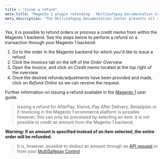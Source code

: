 ```yaml
---
title : "Issue a refund"
meta_title: "Magento 1 plugin refunding - MultiSafepay Documentation Center"
meta_description: "The MultiSafepay Documentation Center presents all relevant information about our Plugins and API. You can also find support pages for Payment Methods, Tools and General Questions as well as the contact details of our Support and Integration Teams."
---
```

Yes, it is possible to refund orders or process a credit memo from within the Magento 1 backend. See the steps below to perform a refund on a transaction through your Magento 1 backend:

1. Go to the order in the Magento backend for which you'd like to issue a refund
2. Click the _Invoices_ tab on the left of the _Order Overview_
3. Open the invoice, and click on _Credit memo_ located at the top right of the overview
4. Once the desired refunds/adjustments have been provided and made, click on _Refund Online_ so we can receive the request.

Further information on issuing a refund available in the [Magento 1](https://docs.magento.com/m1/ce/user_guide/order-processing/credit-memo-create.html) user guide. 

> Issuing a refund for AfterPay, Klarna, Pay After Delivery, Betaalplan or E-Invoicing in the Magento 1 ecommerce platform is possible. However, this can only be processed by selecting an item. It is not possible to credit an amount from the Magento 1 backend.

**Warning: If an amount is specified instead of an item selected, the entire order will be refunded.**
 
> It is, however, possible to deduct an amount through an [API request](/api/#refund-with-shopping-cart) or from your [MultiSafepay Control](https://merchant.multisafepay.com)






